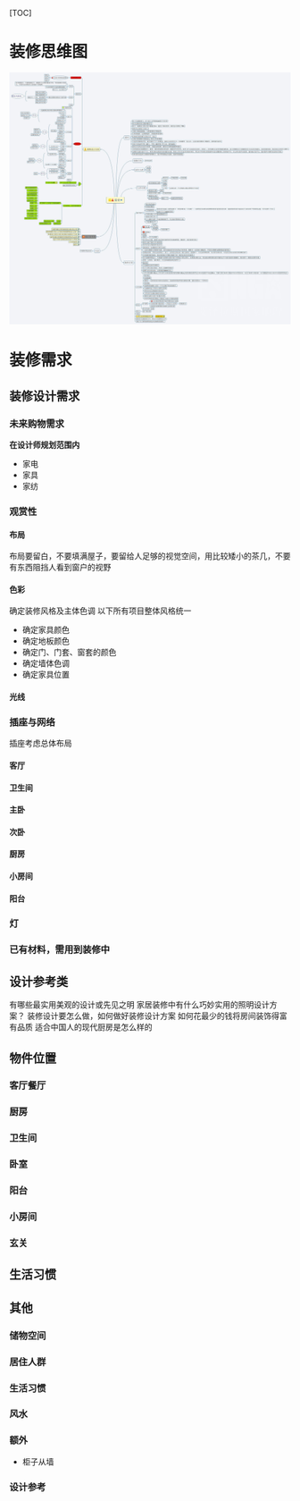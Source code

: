 [TOC]

# 装修思维图
![装修要点](_v_images/20210502103045483_29885.jpg)

# 装修需求

## 装修设计需求

### 未来购物需求
**在设计师规划范围内**
- 家电
- 家具
- 家纺

### 观赏性

#### 布局
布局要留白，不要填满屋子，要留给人足够的视觉空间，用比较矮小的茶几，不要有东西阻挡人看到窗户的视野

#### 色彩
确定装修风格及主体色调
以下所有项目整体风格统一
- 确定家具颜色
- 确定地板颜色
- 确定门、门套、窗套的颜色
- 确定墙体色调
- 确定家具位置

#### 光线

### 插座与网络

插座考虑总体布局

#### 客厅

#### 卫生间

#### 主卧

#### 次卧

#### 厨房

#### 小房间

#### 阳台

### 灯

### 已有材料，需用到装修中


## 设计参考类
有哪些最实用美观的设计或先见之明
家居装修中有什么巧妙实用的照明设计方案？
装修设计要怎么做，如何做好装修设计方案
如何花最少的钱将房间装饰得富有品质
适合中国人的现代厨房是怎么样的



## 物件位置

### 客厅餐厅

### 厨房

### 卫生间

### 卧室

### 阳台

### 小房间

### 玄关



## 生活习惯




## 其他

### 储物空间

### 居住人群

### 生活习惯

### 风水

### 额外
- 柜子从墙


### 设计参考


